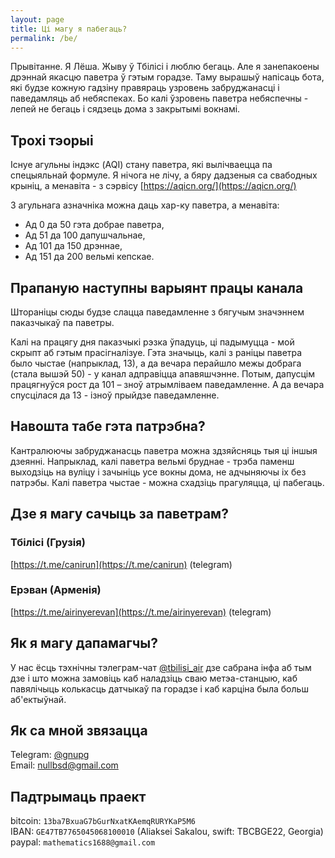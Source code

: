 ```yaml
---
layout: page
title: Ці магу я пабегаць?
permalink: /be/
---
```


Прывітанне. Я Лёша. Жыву ў Тбілісі і люблю бегаць. Але я занепакоены дрэннай якасцю паветра ў гэтым горадзе. Таму вырашыў напісаць бота, які будзе кожную гадзіну правяраць узровень забруджанасці і паведамляць аб небяспеках. Бо калі ўзровень паветра небяспечны - лепей не бегаць і сядзець дома з закрытымі вокнамі.

## Трохі тэорыі 

Існуе агульны індэкс (AQI) стану паветра, які вылічваецца па спецыяльнай формуле. Я нічога не лічу, а бяру дадзеныя са свабодных крыніц, а менавіта - з сэрвісу [https://aqicn.org/](https://aqicn.org/)

З агульнага азначніка можна даць хар-ку паветра, а менавіта:

* Ад 0 да 50 гэта добрае паветра,
* Ад 51 да 100 дапушчальнае,
* Ад 101 да 150 дрэннае,
* Ад 151 да 200 вельмі кепскае.

## Прапаную наступны варыянт працы канала 

Штораніцы сюды будзе слацца паведамленне з бягучым значэннем паказчыкаў па паветры.

Калі на працягу дня паказчыкі рэзка ўпадуць, ці падымуцца - мой скрыпт аб гэтым прасігналізуе.
Гэта значыць, калі з раніцы паветра было чыстае (напрыклад, 13), а да вечара перайшло межы добрага (стала вышэй 50) - у канал адправіцца апавяшчэнне. Потым, дапусцім працягнуўся рост да 101 – зноў атрымліваем паведамленне. А да вечара спусцілася да 13 - ізноў прыйдзе паведамленне.

## Навошта табе гэта патрэбна?

Кантралюючы забруджанасць паветра можна здзяйсняць тыя ці іншыя дзеянні. Напрыклад, калі паветра вельмі бруднае - трэба паменш выходзіць на вуліцу і зачыніць усе вокны дома, не адчыняючы іх без патрэбы. Калі паветра чыстае - можна схадзіць прагуляцца, ці пабегаць.

## Дзе я магу сачыць за паветрам?

### Тбілісі (Грузія)
[https://t.me/canirun](https://t.me/canirun) (telegram)<br>

### Ерэван (Арменія)
[https://t.me/airinyerevan](https://t.me/airinyerevan) (telegram)

## Як я магу дапамагчы?

У нас ёсць тэхнічны тэлеграм-чат <a href="https://t.me/tbilisi_air">@tbilisi_air</a> дзе сабрана інфа аб тым дзе і што можна замовіць каб наладзіць сваю метэа-станцыю, каб павялічыць колькасць датчыкаў па горадзе і каб карціна была больш аб'ектыўнай.

## Як са мной звязацца

Telegram: <a href="https://t.me/gnupg">@gnupg</a><br>
Email: <a href="mailto:nullbsd@gmail.com">nullbsd@gmail.com</a>

## Падтрымаць праект

bitcoin: `13ba7BxuaG7bGurNxatKAemqRURYKaP5M6`<br>
IBAN: `GE47TB7765045068100010` (Aliaksei Sakalou, swift: TBCBGE22, Georgia)<br>
paypal: `mathematics1688@gmail.com`<br>